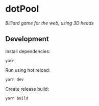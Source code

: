 # dotPool

*Billiard game for the web, using 3D heads*

## Development

Install dependencies:
```shell
yarn
```

Run using hot reload:
```shell
yarn dev
```

Create release build:
```shell
yarn build
```
